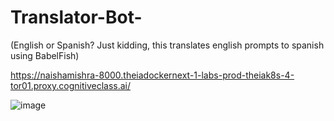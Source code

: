 # Translator-Bot-
(English or Spanish? Just kidding, this translates english prompts to spanish using BabelFish)

https://naishamishra-8000.theiadockernext-1-labs-prod-theiak8s-4-tor01.proxy.cognitiveclass.ai/

![image](https://github.com/user-attachments/assets/145eee61-029d-45d2-9d87-88210074c99c)
